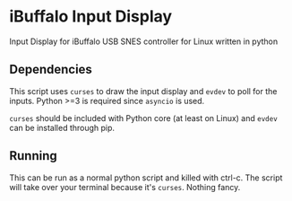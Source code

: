 # iBuffalo Input Display

Input Display for iBuffalo USB SNES controller for Linux written in python

## Dependencies

This script uses `curses` to draw the input display and `evdev` to poll for the inputs.
Python >=3 is required since `asyncio` is used.

`curses` should be included with Python core (at least on Linux) and `evdev` can be installed through pip.

## Running

This can be run as a normal python script and killed with ctrl-c. The script will take over your terminal because it's `curses`. Nothing fancy.
